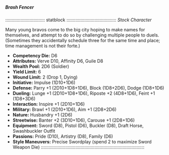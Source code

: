 ##### Brash Fencer

::::::::::::::::::::::::::::::: statblock :::::::::::::::::::::::::::::::::::::::
*Stock Character*

Many young bravos come to the big city hoping to make names for
themselves, and attempt to do so by challenging multiple people to
duels. (Sometimes they accidentally schedule three for the same time and
place; time management is not their forte.)

- **Competency Die:** D6
- **Attributes:** Verve D10, Affinity D6, Guile D8
- **Wealth Pool:** 2D6 (Soldier)
- **Yield Limit:** 6
- **Wound Limit:** 2 (Drop 1, Dying)
- **Initiative:** Impulse (1D10+1D6)
- **Defense:** Parry +1 (2D10+1D8+1D6), Block (1D8+2D6), Dodge (1D8+1D6)
- **Dueling:** Lunge +1 (2D10+1D8+1D6), Riposte +2 (4D8+1D6), Feint +1 (1D8+3D6)
- **Interaction:** Inspire +1 (2D10+1D6)
- **Military:** Brawl +1 (2D10+1D6), Aim +1 (2D8+2D6)
- **Nature:** Husbandry +1 (2D6)
- **Streetwise:** Banter +2 (3D10+1D6), Carouse +1 (2D8+1D6)
- **Equipment:** Sword (D8), Pistol (D6), Buckler (D8), Draft Horse, Swashbuckler Outfit
- **Passions:** Pride (D10), Artistry (D8), Family (D6)
- **Style Maneuvers:** Precise Swordplay (spend 2 to maximize Sword Weapon Die)
:::::::::::::::::::::::::::::::::::::::::::::::::::::::::::::::::::::::::::::::::
